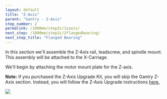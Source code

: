 ```yaml
---
layout: default
title: "Z-Axis"
parent: "Gantry - Z-Axis"
step_number: 2
permalink: /1000mm/step2c/1zaxis/
next_step: /1000mm/step2c/2flangedbearing/
next_step_title: "Flanged Bearing"
---
```


In this section we'll assemble the Z-Axis rail, leadscrew, and spindle mount. This assembly will be attached to the X-Carriage.

We'll begin by attaching the motor mount plate for the Z-axis.

  <div class="note">
    <i class="fa fa-hand-o-right"></i>
     <span class="note-text">
    <p><strong>Note:</strong> If you purchased the Z-Axis Upgrade Kit, you will skip the Gantry Z-Axis section. Instead, you will follow the Z-Axis Upgrade instructions <a href="https://x-carve-instructions.inventables.com/upgrade/step7/" target="_blank"> here.</a></p>
     </span>
  </div>

<img src="../../step2/photo/jpfs_DSC2678.jpg">
